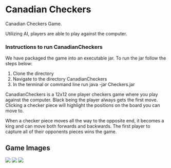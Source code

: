 # Canadian Checkers
Canadian Checkers Game.

Utilizing AI, players are able to play against the computer.

<h3>Instructions to run CanadianCheckers</h3>
<p>We have packaged the game into an executable jar. To run the jar follow the steps below:</p>
<ol>
<li>Clone the directory</li>
<li>Navigate to the directory CanadianCheckers</li>
<li>In the terminal or command line run java -jar Checkers.jar</li>
</ol>

<p>CanadianCheckers is a 12x12 one player checkers game where you play against the computer. Black being the player always gets the first move. Clicking a checker piece will highlight the positions on the board you can move to.</p>

<p>When a checker piece moves all the way to the opposite end, it becomes a king and can move both forwards and backwards. The first player to capture all of their opponents pieces wins the game.</p>

<h2><b>Game Images</b></h2>
<img src="https://i.imgur.com/Y0svcws.png"/>
<img src="https://i.imgur.com/ZQX0xr2.png"/>
<img src="https://i.imgur.com/T5xNCKT.png"/>
